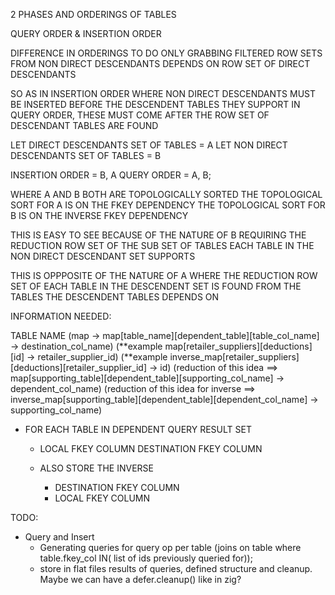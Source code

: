 2 PHASES AND ORDERINGS OF TABLES

QUERY ORDER
&
INSERTION ORDER

DIFFERENCE IN ORDERINGS TO DO ONLY GRABBING FILTERED ROW SETS FROM NON DIRECT DESCENDANTS DEPENDS
ON ROW SET OF DIRECT DESCENDANTS

SO AS IN INSERTION ORDER WHERE NON DIRECT DESCENDANTS MUST BE INSERTED BEFORE THE DESCENDENT TABLES THEY SUPPORT
IN QUERY ORDER, THESE MUST COME AFTER THE ROW SET OF DESCENDANT TABLES ARE FOUND

LET DIRECT DESCENDANTS SET OF TABLES = A
LET NON DIRECT DESCENDANTS SET OF TABLES = B


INSERTION ORDER = B, A
QUERY ORDER = A, B;

WHERE A AND B BOTH ARE TOPOLOGICALLY SORTED
THE TOPOLOGICAL SORT FOR A IS ON THE FKEY DEPENDENCY
THE TOPOLOGICAL SORT FOR B IS ON THE INVERSE FKEY DEPENDENCY

THIS IS EASY TO SEE BECAUSE OF THE NATURE OF B REQUIRING THE REDUCTION ROW SET OF THE SUB SET OF TABLES EACH TABLE IN THE NON DIRECT DESCENDANT SET SUPPORTS

THIS IS OPPPOSITE OF THE NATURE OF A WHERE THE REDUCTION ROW SET OF EACH TABLE IN THE DESCENDENT SET IS FOUND FROM THE TABLES THE DESCENDENT TABLES DEPENDS ON



INFORMATION NEEDED:

TABLE NAME  (map -> map[table_name][dependent_table][table_col_name] -> destination_col_name)
            (**example map[retailer_suppliers][deductions][id] -> retailer_supplier_id)
            (**example inverse_map[retailer_suppliers][deductions][retailer_supplier_id] -> id)
            (reduction of this idea ==> map[supporting_table][dependent_table][supporting_col_name] -> dependent_col_name)
            (reduction of this idea for inverse ==> inverse_map[supporting_table][dependent_table][dependent_col_name] -> supporting_col_name)
 - FOR EACH TABLE IN DEPENDENT QUERY RESULT SET
    - LOCAL FKEY COLUMN
      DESTINATION FKEY COLUMN

    - ALSO STORE THE INVERSE
      - DESTINATION FKEY COLUMN
      - LOCAL FKEY COLUMN


TODO:
- Query and Insert
    - Generating queries for query op per table (joins on table where table.fkey_col IN( list of ids previously queried for));
    - store in flat files results of queries, defined structure and cleanup. Maybe we can have a defer.cleanup() like in zig?

